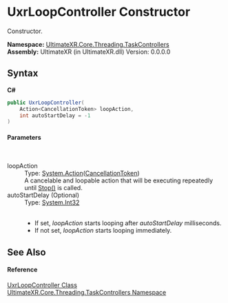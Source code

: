 # UxrLoopController Constructor 
 

Constructor.

**Namespace:**&nbsp;<a href="N_UltimateXR_Core_Threading_TaskControllers">UltimateXR.Core.Threading.TaskControllers</a><br />**Assembly:**&nbsp;UltimateXR (in UltimateXR.dll) Version: 0.0.0.0

## Syntax

**C#**<br />
``` C#
public UxrLoopController(
	Action<CancellationToken> loopAction,
	int autoStartDelay = -1
)
```


#### Parameters
&nbsp;<dl><dt>loopAction</dt><dd>Type: <a href="https://docs.microsoft.com/dotnet/api/system.action-1" target="_blank" rel="noopener noreferrer">System.Action</a>(<a href="https://docs.microsoft.com/dotnet/api/system.threading.cancellationtoken" target="_blank" rel="noopener noreferrer">CancellationToken</a>)<br />A cancelable and loopable action that will be executing repeatedly until <a href="M_UltimateXR_Core_Threading_TaskControllers_UxrCancellableController_Stop">Stop()</a> is called.</dd><dt>autoStartDelay (Optional)</dt><dd>Type: <a href="https://docs.microsoft.com/dotnet/api/system.int32" target="_blank" rel="noopener noreferrer">System.Int32</a><br />
&nbsp;<ul><li>If set, *loopAction* starts looping after *autoStartDelay* milliseconds.</li><li>If not set, *loopAction* starts looping immediately.</li></ul></dd></dl>

## See Also


#### Reference
<a href="T_UltimateXR_Core_Threading_TaskControllers_UxrLoopController">UxrLoopController Class</a><br /><a href="N_UltimateXR_Core_Threading_TaskControllers">UltimateXR.Core.Threading.TaskControllers Namespace</a><br />